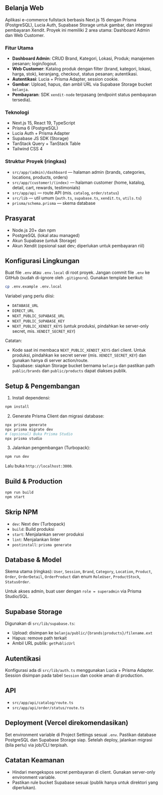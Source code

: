 ## Belanja Web

Aplikasi e-commerce fullstack berbasis Next.js 15 dengan Prisma (PostgreSQL), Lucia Auth, Supabase Storage untuk gambar, dan integrasi pembayaran Xendit. Proyek ini memiliki 2 area utama: Dashboard Admin dan Web Customer.

### Fitur Utama
- **Dashboard Admin**: CRUD Brand, Kategori, Lokasi, Produk; manajemen pesanan; login/logout.
- **Web Customer**: Katalog produk dengan filter (brand, kategori, lokasi, harga, stok), keranjang, checkout, status pesanan; autentikasi.
- **Autentikasi**: Lucia + Prisma Adapter, session cookie.
- **Gambar**: Upload, hapus, dan ambil URL via Supabase Storage bucket `belanja`.
- **Pembayaran**: SDK `xendit-node` terpasang (endpoint status pembayaran tersedia).

### Teknologi
- Next.js 15, React 19, TypeScript
- Prisma 6 (PostgreSQL)
- Lucia Auth + Prisma Adapter
- Supabase JS SDK (Storage)
- TanStack Query + TanStack Table
- Tailwind CSS 4

### Struktur Proyek (ringkas)
- `src/app/(admin)/dashboard` — halaman admin (brands, categories, locations, products, orders)
- `src/app/(customer)/(index)` — halaman customer (home, katalog, detail, cart, rewards, testimonials)
- `src/app/api` — route API (mis. `catalog`, `order/status`)
- `src/lib` — util umum (`auth.ts`, `supabase.ts`, `xendit.ts`, `utils.ts`)
- `prisma/schema.prisma` — skema database

## Prasyarat
- Node.js 20+ dan npm
- PostgreSQL (lokal atau managed)
- Akun Supabase (untuk Storage)
- Akun Xendit (opsional saat dev; diperlukan untuk pembayaran riil)

## Konfigurasi Lingkungan
Buat file `.env` atau `.env.local` di root proyek. Jangan commit file `.env` ke GitHub (sudah di-ignore oleh `.gitignore`). Gunakan template berikut:

```bash
cp .env.example .env.local
```

Variabel yang perlu diisi:
- `DATABASE_URL`
- `DIRECT_URL`
- `NEXT_PUBLIC_SUPABASE_URL`
- `NEXT_PUBLIC_SUPABASE_KEY`
- `NEXT_PUBLIC_XENDIT_KEYS` (untuk produksi, pindahkan ke server-only secret, mis. `XENDIT_SECRET_KEY`)

Catatan:
- Kode saat ini membaca `NEXT_PUBLIC_XENDIT_KEYS` dari client. Untuk produksi, pindahkan ke secret server (mis. `XENDIT_SECRET_KEY`) dan gunakan hanya di server action/route.
- Supabase: siapkan Storage bucket bernama `belanja` dan pastikan path `public/brands` dan `public/products` dapat diakses publik.

## Setup & Pengembangan
1) Install dependensi:
```bash
npm install
```

2) Generate Prisma Client dan migrasi database:
```bash
npx prisma generate
npx prisma migrate dev
# (opsional) Buka Prisma Studio
npx prisma studio
```

3) Jalankan pengembangan (Turbopack):
```bash
npm run dev
```
Lalu buka `http://localhost:3000`.

## Build & Production
```bash
npm run build
npm start
```

## Skrip NPM
- `dev`: Next dev (Turbopack)
- `build`: Build produksi
- `start`: Menjalankan server produksi
- `lint`: Menjalankan linter
- `postinstall`: `prisma generate`

## Database & Model
Skema utama (ringkas): `User`, `Session`, `Brand`, `Category`, `Location`, `Product`, `Order`, `OrderDetail`, `OrderProduct` dan enum `RoleUser`, `ProductStock`, `StatusOrder`.

Untuk akses admin, buat user dengan `role = superadmin` via Prisma Studio/SQL.

## Supabase Storage
Digunakan di `src/lib/supabase.ts`:
- Upload: disimpan ke `belanja/public/{brands|products}/filename.ext`
- Hapus: remove path terkait
- Ambil URL publik: `getPublicUrl`

## Autentikasi
Konfigurasi ada di `src/lib/auth.ts` menggunakan Lucia + Prisma Adapter. Session disimpan pada tabel `Session` dan cookie aman di production.

## API
- `src/app/api/catalog/route.ts`
- `src/app/api/order/status/route.ts`

## Deployment (Vercel direkomendasikan)
Set environment variable di Project Settings sesuai `.env`. Pastikan database PostgreSQL dan Supabase Storage siap. Setelah deploy, jalankan migrasi (bila perlu) via job/CLI terpisah.

## Catatan Keamanan
- Hindari mengekspos secret pembayaran di client. Gunakan server-only environment variable.
- Pastikan rule bucket Supabase sesuai (publik hanya untuk direktori yang diperlukan).
